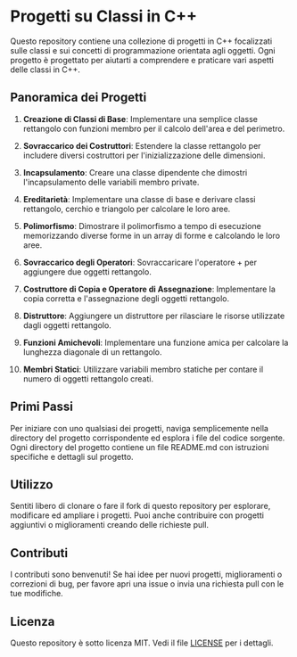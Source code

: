 # Progetti su Classi in C++

Questo repository contiene una collezione di progetti in C++ focalizzati sulle classi e sui concetti di programmazione orientata agli oggetti. Ogni progetto è progettato per aiutarti a comprendere e praticare vari aspetti delle classi in C++.

## Panoramica dei Progetti

1. **Creazione di Classi di Base**: Implementare una semplice classe rettangolo con funzioni membro per il calcolo dell'area e del perimetro.
   
2. **Sovraccarico dei Costruttori**: Estendere la classe rettangolo per includere diversi costruttori per l'inizializzazione delle dimensioni.

3. **Incapsulamento**: Creare una classe dipendente che dimostri l'incapsulamento delle variabili membro private.

4. **Ereditarietà**: Implementare una classe di base e derivare classi rettangolo, cerchio e triangolo per calcolare le loro aree.

5. **Polimorfismo**: Dimostrare il polimorfismo a tempo di esecuzione memorizzando diverse forme in un array di forme e calcolando le loro aree.

6. **Sovraccarico degli Operatori**: Sovraccaricare l'operatore + per aggiungere due oggetti rettangolo.

7. **Costruttore di Copia e Operatore di Assegnazione**: Implementare la copia corretta e l'assegnazione degli oggetti rettangolo.

8. **Distruttore**: Aggiungere un distruttore per rilasciare le risorse utilizzate dagli oggetti rettangolo.

9. **Funzioni Amichevoli**: Implementare una funzione amica per calcolare la lunghezza diagonale di un rettangolo.

10. **Membri Statici**: Utilizzare variabili membro statiche per contare il numero di oggetti rettangolo creati.

## Primi Passi

Per iniziare con uno qualsiasi dei progetti, naviga semplicemente nella directory del progetto corrispondente ed esplora i file del codice sorgente. Ogni directory del progetto contiene un file README.md con istruzioni specifiche e dettagli sul progetto.

## Utilizzo

Sentiti libero di clonare o fare il fork di questo repository per esplorare, modificare ed ampliare i progetti. Puoi anche contribuire con progetti aggiuntivi o miglioramenti creando delle richieste pull.

## Contributi

I contributi sono benvenuti! Se hai idee per nuovi progetti, miglioramenti o correzioni di bug, per favore apri una issue o invia una richiesta pull con le tue modifiche.

## Licenza

Questo repository è sotto licenza MIT. Vedi il file [LICENSE](LICENSE) per i dettagli.
